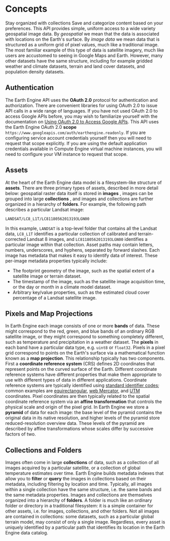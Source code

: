  
#  Concepts 
Stay organized with collections  Save and categorize content based on your preferences. 
This API provides simple, uniform access to a wide variety geospatial image data. By _geospatial_ we mean that the data is associated with locations on the Earth's surface. By _image data_ we mean data that is structured as a uniform grid of pixel values, much like a traditional image.
The most familiar example of this type of data is satellite imagery, much like users are accustomed to seeing in Google Maps and Earth. However, many other datasets have the same structure, including for example gridded weather and climate datasets, terrain and land cover datasets, and population density datasets.
## Authentication
The Earth Engine API uses the **OAuth 2.0** protocol for authentication and authorization. There are convenient libraries for using OAuth 2.0 to issue API calls in a wide range of languages. If you have not used OAuth 2.0 to access Google APIs before, you may wish to familiarize yourself with the documentation on [Using OAuth 2.0 to Access Google APIs](https://developers.google.com/identity/protocols/OAuth2).
This API uses the Earth Engine OAuth 2.0 **scope** `https://www.googleapis.com/auth/earthengine.readonly`. If you are configuring service account credentials yourself then you will need to request that scope explicitly. If you are using the default application credentials available in Compute Engine virtual machine instances, you will need to configure your VM instance to request that scope.
## Assets
At the heart of the Earth Engine data model is a filesystem-like structure of **assets**. There are three primary types of assets, described in more detail below: geospatial raster data itself is stored in **images** , images can be grouped into large **collections** , and images and collections are further organized in a hierarchy of **folders**.
For example, the following path describes a particular Landsat image:
```
LANDSAT/LC8_L1T/LC81180562013193LGN00

```

In this example, `LANDSAT` is a top-level folder that contains all the Landsat data, `LC8_L1T` identifies a particular collection of calibrated and terrain-corrected Landsat 8 images, and `LC81180562013193LGN00` identifies a particular image within that collection. Asset paths may contain letters, numbers, underscores, and hyphens, separated by forward slashes.
Each image has metadata that makes it easy to identify data of interest. These per-image metadata properties typically include:
  * The footprint geometry of the image, such as the spatial extent of a satellite image or terrain dataset.
  * The timestamp of the image, such as the satellite image acquisition time, or the day or month in a climate model dataset.
  * Arbitrary key/value properties, such as the estimated cloud cover percentage of a Landsat satellite image.


## Pixels and Map Projections
In Earth Engine each image consists of one or more **bands** of data. These might correspond to the red, green, and blue bands of an ordinary RGB satellite image, or they might correspond to something completely different, such as temperature and precipitation in a weather dataset. The **pixels** in each band have a particular data type, e.g. `uint8` or `float32`.
Pixels in a pixel grid correspond to points on the Earth's surface via a mathematical function known as a **map projection**. This relationship typically has two components. First a **coordinate reference system** (CRS) defines 2D coordinates that represent points on the curved surface of the Earth. Different coordinate reference systems have different properties that make them appropriate to use with different types of data in different applications. Coordinate reference systems are typically identified using [standard identifier codes](http://epsg.io/); common examples are [equirectangular](https://en.wikipedia.org/wiki/Equirectangular_projection), [web Mercator](https://en.wikipedia.org/wiki/Web_Mercator), and [UTM](https://en.wikipedia.org/wiki/Universal_Transverse_Mercator_coordinate_system) coordinates.
Pixel coordinates are then typically related to the spatial coordinate reference system via an **affine transformation** that controls the physical scale and origin of the pixel grid. In Earth Engine we store a **pyramid** of data for each image: the base level of the pyramid contains the original data in its native resolution, and higher levels of the pyramid store reduced-resolution overview data. These levels of the pyramid are described by affine transformations whose scales differ by successive factors of two.
## Collections and Folders
Images often come in large **collections** of data, such as a collection of all images acquired by a particular satellite, or a collection of global temperature estimates over time. Earth Engine builds metadata indexes that allow you to **filter** or **query** the images in collections based on their metadata, including filtering by location and time. Typically, all images within a single collection have the same structure, i.e. the same bands and the same metadata properties.
Images and collections are themselves organized into a hierarchy of **folders**. A folder is much like an ordinary folder or directory in a traditional filesystem: it is a simple container for other assets, i.e. for images, collections, and other folders. Not all images are contained in collections: some datasets, such as a particular global terrain model, may consist of only a single image. Regardless, every asset is uniquely identified by a particular path that identifies its location in the Earth Engine data catalog.
